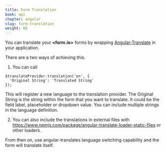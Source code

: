 ```yaml
---
title: Form Translation
book: api
chapter: angular
slug: form-translation
weight: 80
---
```


You can translate your **&lt;<span class="text-primary">form</span>.<span class="text-secondary">io</span>&gt;** forms by wrapping [Angular-Translate](https://github.com/angular-translate/angular-translate) in your application.

There are a two ways of achieving this.

1. You can call

```
$translateProvider.translation('en', {
  'Original String': 'Translated String'
});
```

This will register a new language to the translation provider. The Original String is the string within the form that you want to translate. It could be the field label, placeholder or dropdown value. You can include multiple strings in the language definition.

2. You can also include the translations in external files with https://www.npmjs.com/package/angular-translate-loader-static-files or other loaders.

From then on, use angular-translates language switching capability and the form will translate itself.
